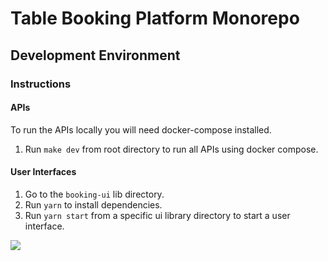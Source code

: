 # Table Booking Platform Monorepo

## Development Environment

### Instructions

#### APIs

To run the APIs locally you will need docker-compose installed.

1. Run `make dev` from root directory to run all APIs using docker compose.

#### User Interfaces

1. Go to the `booking-ui` lib directory. 
1. Run `yarn` to install dependencies.
1. Run `yarn start` from a specific ui library directory to start a user interface.

![](https://images.pexels.com/photos/1267708/pexels-photo-1267708.jpeg?cs=srgb&dl=four-women-sitting-on-benches-outside-building-1267708.jpg&fm=jpg)
